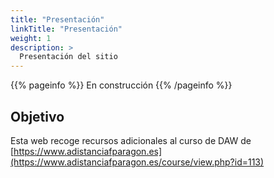 ```yaml
---
title: "Presentación"
linkTitle: "Presentación"
weight: 1
description: >
  Presentación del sitio
---
```


{{% pageinfo %}}
En construcción
{{% /pageinfo %}}

## Objetivo
Esta web recoge recursos adicionales al curso de DAW de [https://www.adistanciafparagon.es](https://www.adistanciafparagon.es/course/view.php?id=113)



<!--
## Marco legal
[Currículo del título](http://www.boa.aragon.es/cgi-bin/EBOA/BRSCGI?CMD=VEROBJ&MLKOB=612152800202)


## Objetivos

## Plan general del curso


## Valoración/Evaluación
-->
